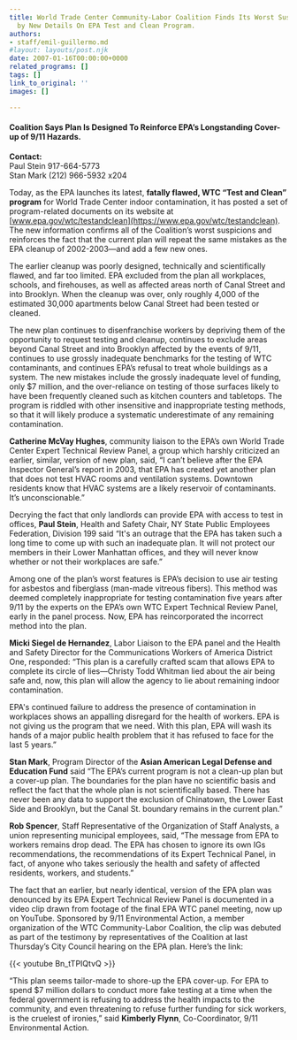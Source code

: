 ```yaml
---
title: World Trade Center Community-Labor Coalition Finds Its Worst Suspicions Confirmed
  by New Details On EPA Test and Clean Program.
authors:
- staff/emil-guillermo.md
#layout: layouts/post.njk
date: 2007-01-16T00:00:00+0000
related_programs: []
tags: []
link_to_original: ''
images: []

---
```

#### Coalition Says Plan Is Designed To Reinforce EPA’s Longstanding Cover-up of 9/11 Hazards.

**Contact:**  
Paul Stein 917-664-5773  
Stan Mark (212) 966-5932 x204

Today, as the EPA launches its latest, **fatally flawed, WTC “Test and Clean” program** for World Trade Center indoor contamination, it has posted a set of program-related documents on its website at [www.epa.gov/wtc/testandclean](https://www.epa.gov/wtc/testandclean). The new information confirms all of the Coalition’s worst suspicions and reinforces the fact that the current plan will repeat the same mistakes as the EPA cleanup of 2002-2003—and add a few new ones.

The earlier cleanup was poorly designed, technically and scientifically flawed, and far too limited. EPA excluded from the plan all workplaces, schools, and firehouses, as well as affected areas north of Canal Street and into Brooklyn. When the cleanup was over, only roughly 4,000 of the estimated 30,000 apartments below Canal Street had been tested or cleaned.

The new plan continues to disenfranchise workers by depriving them of the opportunity to request testing and cleanup, continues to exclude areas beyond Canal Street and into Brooklyn affected by the events of 9/11, continues to use grossly inadequate benchmarks for the testing of WTC contaminants, and continues EPA’s refusal to treat whole buildings as a system. The new mistakes include the grossly inadequate level of funding, only $7 million, and the over-reliance on testing of those surfaces likely to have been frequently cleaned such as kitchen counters and tabletops. The program is riddled with other insensitive and inappropriate testing methods, so that it will likely produce a systematic underestimate of any remaining contamination.

**Catherine McVay Hughes**, community liaison to the EPA’s own World Trade Center Expert Technical Review Panel, a group which harshly criticized an earlier, similar, version of new plan, said, “I can’t believe after the EPA Inspector General’s report in 2003, that EPA has created yet another plan that does not test HVAC rooms and ventilation systems. Downtown residents know that HVAC systems are a likely reservoir of contaminants. It’s unconscionable.”

Decrying the fact that only landlords can provide EPA with access to test in offices, **Paul Stein**, Health and Safety Chair, NY State Public Employees Federation, Division 199 said “It's an outrage that the EPA has taken such a long time to come up with such an inadequate plan. It will not protect our members in their Lower Manhattan offices, and they will never know whether or not their workplaces are safe.”

Among one of the plan’s worst features is EPA’s decision to use air testing for asbestos and fiberglass (man-made vitreous fibers). This method was deemed completely inappropriate for testing contamination five years after 9/11 by the experts on the EPA’s own WTC Expert Technical Review Panel, early in the panel process. Now, EPA has reincorporated the incorrect method into the plan.

**Micki Siegel de Hernandez**, Labor Liaison to the EPA panel and the Health and Safety Director for the Communications Workers of America District One, responded: “This plan is a carefully crafted scam that allows EPA to complete its circle of lies—Christy Todd Whitman lied about the air being safe and, now, this plan will allow the agency to lie about remaining indoor contamination.

EPA's continued failure to address the presence of contamination in workplaces shows an appalling disregard for the health of workers. EPA is not giving us the program that we need. With this plan, EPA will wash its hands of a major public health problem that it has refused to face for the last 5 years.”

**Stan Mark**, Program Director of the **Asian American Legal Defense and Education Fund** said “The EPA’s current program is not a clean-up plan but a cover-up plan. The boundaries for the plan have no scientific basis and reflect the fact that the whole plan is not scientifically based. There has never been any data to support the exclusion of Chinatown, the Lower East Side and Brooklyn, but the Canal St. boundary remains in the current plan.”

**Rob Spencer**, Staff Representative of the Organization of Staff Analysts, a union representing municipal employees, said, “The message from EPA to workers remains drop dead. The EPA has chosen to ignore its own IGs recommendations, the recommendations of its Expert Technical Panel, in fact, of anyone who takes seriously the health and safety of affected residents, workers, and students.”

The fact that an earlier, but nearly identical, version of the EPA plan was denounced by its EPA Expert Technical Review Panel is documented in a video clip drawn from footage of the final EPA WTC panel meeting, now up on YouTube. Sponsored by 9/11 Environmental Action, a member organization of the WTC Community-Labor Coalition, the clip was debuted as part of the testimony by representatives of the Coalition at last Thursday’s City Council hearing on the EPA plan. Here’s the link:

{{< youtube Bn_tTPIQtvQ >}}

“This plan seems tailor-made to shore-up the EPA cover-up. For EPA to spend $7 million dollars to conduct more fake testing at a time when the federal government is refusing to address the health impacts to the community, and even threatening to refuse further funding for sick workers, is the cruelest of ironies,” said **Kimberly Flynn**, Co-Coordinator, 9/11 Environmental Action.